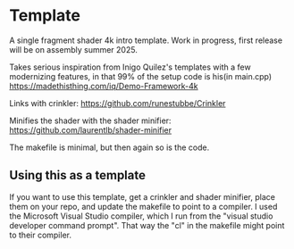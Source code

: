 # Template

A single fragment shader 4k intro template. Work in progress, first release will be on assembly summer 2025.

Takes serious inspiration from Inigo Quilez's templates with a few modernizing features, in that 99% of the setup code is his(in main.cpp)
https://madethisthing.com/iq/Demo-Framework-4k

Links with crinkler:
https://github.com/runestubbe/Crinkler

Minifies the shader with the shader minifier:
https://github.com/laurentlb/shader-minifier

The makefile is minimal, but then again so is the code.

## Using this as a template

If you want to use this template, get a crinkler and shader minifier, place them on your repo,
and update the makefile to point to a compiler. I used the Microsoft Visual Studio compiler, which I run
from the "visual studio developer command prompt". That way the "cl" in the makefile might point to their compiler.